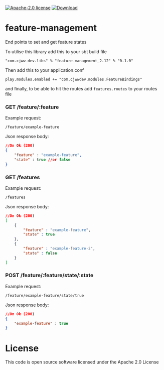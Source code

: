[![Apache-2.0 license](http://img.shields.io/badge/license-Apache-brightgreen.svg)](http://www.apache.org/licenses/LICENSE-2.0.html)
[![Download](https://api.bintray.com/packages/cjww-development/releases/feature-management/images/download.svg) ](https://bintray.com/cjww-development/releases/feature-management/_latestVersion)

feature-management
==================

End points to set and get feature states

To utilise this library add this to your sbt build file
```sbtshell
"com.cjww-dev.libs" % "feature-management_2.12" % "0.1.0"
```

Then add this to your application.conf 

```hocon
play.modules.enabled += "com.cjwwdev.modules.FeatureBindings"
``` 

and finally, to be able to hit the routes add ```features.routes``` to your routes file

### GET /feature/:feature

Example request:
```
/feature/example-feature
```

Json response body:
```json
//On Ok (200)
{
    "feature" : "example-feature",
    "state" : true //or false
}
```

### GET /features

Example request:
```
/features
```

Json response body:
```json
//On Ok (200)
[
    {
        "feature" : "example-feature",
        "state" : true
    },
    {
        "feature" : "example-feature-2",
        "state" : false
    }
]
```

### POST /feature/:feature/state/:state

Example request:
```
/feature/example-feature/state/true
```

Json response body:
```json
//On Ok (200)
{
    "example-feature" : true
}
```

License
=======
This code is open source software licensed under the Apache 2.0 License